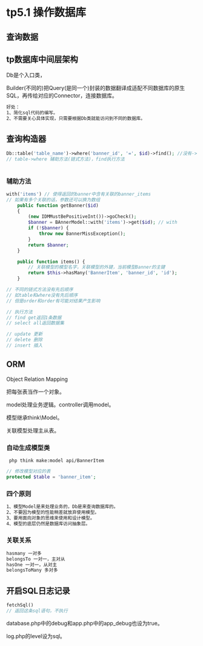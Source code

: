 # tp5.1 操作数据库

## 查询数据

## tp数据库中间层架构

Db是个入口类，

Builder(不同的)把Query(是同一个)封装的数据翻译成适配不同数据库的原生SQL，再传给对应的Connector，连接数据库。

```markdown
好处：
1、简化sql代码的编写。
2、不需要关心具体实现，只需要根据Db类就能访问到不同的数据库。
```

## 查询构造器

```php
Db::table('table_name')->where('banner_id', '=', $id)->find(); //没有->find()，那么返回一个Query。
// table->where 辅助方法(链式方法)，find执行方法



```

### 辅助方法

```php
with('items') // 使得返回的banner中含有关联的banner_items
// 如果有多个关联的话，参数还可以换为数组
	public function getBanner($id)
    {
        (new IDMMustBePositiveInt())->goCheck();
        $banner = BAnnerModel::with('items')->get($id); // with
        if (!$banner) {
            throw new BannerMissException();
        }
        return $banner;
    }

    public function items() {
        // 关联模型的模型名字，关联模型的外键，当前模型Banner的主键
        return $this->hasMany('BannerItem', 'banner_id', 'id');
    } 
```



```php
// 不同的链式方法没有先后顺序
// 如table和where没有先后顺序 
// 但是order和order有可能对结果产生影响
```

```php
// 执行方法
// find get返回1条数据
// select all返回数据集

// update 更新
// delete 删除
// insert 插入
```

## ORM

Object Relation Mapping

把每张表当作一个对象。

model处理业务逻辑。controller调用model。

模型继承think\Model。

关联模型处理主从表。

### 自动生成模型类

```shell
 php think make:model api/BannerItem
```

```php
// 修改模型对应的表
protected $table = 'banner_item';
```

### 四个原则

```markdown
1、模型Model是来处理业务的，Db是来查询数据库的。
2、不要因为模型的性能稍差就放弃使用模型。
3、要用面向对象的思维来使用和设计模型。
4、模型的底层仍然是数据库访问抽象层。
```

### 关联关系

```php
hasmany 一对多
belongsTo 一对一，主对从
hasOne 一对一，从对主
belongsToMany 多对多
```



## 开启SQL日志记录 

```php
fetchSql()
// 返回这条sql语句，不执行
```

database.php中的debug和app.php中的app_debug也设为true。

log.php的level设为sql。

